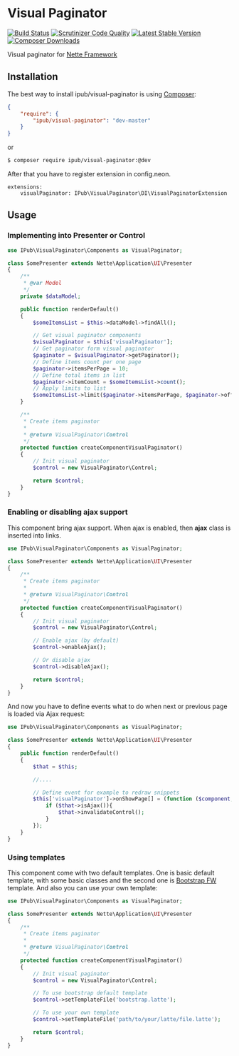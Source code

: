 # Visual Paginator

[![Build Status](https://img.shields.io/travis/iPublikuj/visual-paginator.svg?style=flat-square)](https://travis-ci.org/iPublikuj/visual-paginator)
[![Scrutinizer Code Quality](https://img.shields.io/scrutinizer/g/iPublikuj/visual-paginator.svg?style=flat-square)](https://scrutinizer-ci.com/g/iPublikuj/visual-paginator/?branch=master)
[![Latest Stable Version](https://img.shields.io/packagist/v/ipub/visual-paginator.svg?style=flat-square)](https://packagist.org/packages/ipub/visual-paginator)
[![Composer Downloads](https://img.shields.io/packagist/dt/ipub/visual-paginator.svg?style=flat-square)](https://packagist.org/packages/ipub/visual-paginator)

Visual paginator for [Nette Framework](http://nette.org/)

## Installation

The best way to install ipub/visual-paginator is using  [Composer](http://getcomposer.org/):

```json
{
	"require": {
		"ipub/visual-paginator": "dev-master"
	}
}
```

or

```sh
$ composer require ipub/visual-paginator:@dev
```

After that you have to register extension in config.neon.

```neon
extensions:
	visualPaginator: IPub\VisualPaginator\DI\VisualPaginatorExtension
```

## Usage

### Implementing into Presenter or Control

```php
use IPub\VisualPaginator\Components as VisualPaginator;

class SomePresenter extends Nette\Application\UI\Presenter
{
	/**
	 * @var Model
	 */
	private $dataModel;

	public function renderDefault()
	{
		$someItemsList = $this->dataModel->findAll();

		// Get visual paginator components
		$visualPaginator = $this['visualPaginator'];
		// Get paginator form visual paginator
		$paginator = $visualPaginator->getPaginator();
		// Define items count per one page
		$paginator->itemsPerPage = 10;
		// Define total items in list
		$paginator->itemCount = $someItemsList->count();
		// Apply limits to list
		$someItemsList->limit($paginator->itemsPerPage, $paginator->offset);
	}

	/**
	 * Create items paginator
	 *
	 * @return VisualPaginator\Control
	 */
	protected function createComponentVisualPaginator()
	{
		// Init visual paginator
		$control = new VisualPaginator\Control;

		return $control;
	}
}
```

### Enabling or disabling ajax support

This component bring ajax support. When ajax is enabled, then **ajax** class is inserted into links.

```php
use IPub\VisualPaginator\Components as VisualPaginator;

class SomePresenter extends Nette\Application\UI\Presenter
{
	/**
	 * Create items paginator
	 *
	 * @return VisualPaginator\Control
	 */
	protected function createComponentVisualPaginator()
	{
		// Init visual paginator
		$control = new VisualPaginator\Control;

		// Enable ajax (by default)
		$control->enableAjax();

		// Or disable ajax
		$control->disableAjax();

		return $control;
	}
}
```

And now you have to define events what to do when next or previous page is loaded via Ajax request:

```php
use IPub\VisualPaginator\Components as VisualPaginator;

class SomePresenter extends Nette\Application\UI\Presenter
{
	public function renderDefault()
	{
		$that = $this;

		//....

		// Define event for example to redraw snippets
		$this['visualPaginator']->onShowPage[] = (function ($component, $page) use ($that) {
			if ($that->isAjax()){
				$that->invalidateControl();
			}
		});
	}
}
```

### Using templates

This component come with two default templates. One is basic default template, with some basic classes and the second one is [Bootstrap FW](http://getbootstrap.com/) template. And also you can use your own template:

```php
use IPub\VisualPaginator\Components as VisualPaginator;

class SomePresenter extends Nette\Application\UI\Presenter
{
	/**
	 * Create items paginator
	 *
	 * @return VisualPaginator\Control
	 */
	protected function createComponentVisualPaginator()
	{
		// Init visual paginator
		$control = new VisualPaginator\Control;

		// To use bootstrap default template
		$control->setTemplateFile('bootstrap.latte');

		// To use your own template
		$control->setTemplateFile('path/to/your/latte/file.latte');

		return $control;
	}
}
```